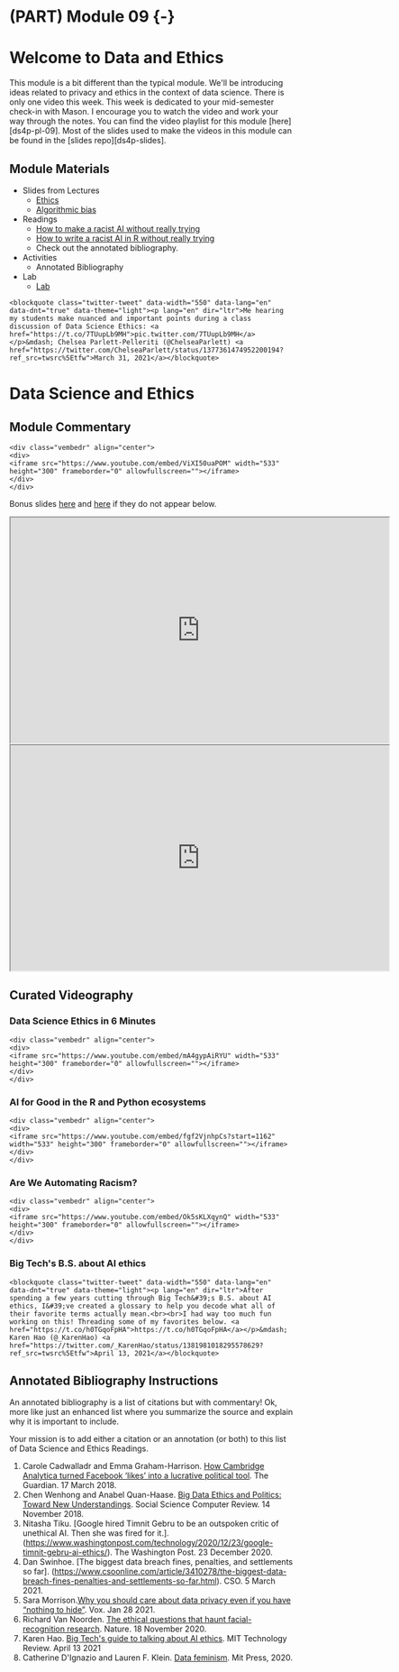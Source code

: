 # (PART) Module 09 {-}



# Welcome to Data and Ethics

This module is a bit different than the typical module. We'll be introducing ideas related to privacy and ethics in the context of data science. There is only one video this week. This week is dedicated to your mid-semester check-in with Mason. I encourage you to watch the video and work your way through the notes. You can find the video playlist for this module [here][ds4p-pl-09]. Most of the slides used to make the videos in this module can be found in the [slides repo][ds4p-slides].


## Module Materials

* Slides from Lectures
  * [Ethics](https://datascience4psych.github.io/slides/d18_ethics/d18_ethics.html)
  * [Algorithmic bias](https://datascience4psych.github.io/slides/d19_bias/d19_bias.html) 
* Readings
	* [How to make a racist AI without really trying](https://blog.conceptnet.io/posts/2017/how-to-make-a-racist-ai-without-really-trying/)
	* [How to write a racist AI in R without really trying](https://notstatschat.rbind.io/2018/09/27/how-to-write-a-racist-ai-in-r-without-really-trying/)
	* Check out the annotated bibliography.
* Activities
  * Annotated Bibliography
* Lab
  * [Lab](#lab09)





```{=html}
<blockquote class="twitter-tweet" data-width="550" data-lang="en" data-dnt="true" data-theme="light"><p lang="en" dir="ltr">Me hearing my students make nuanced and important points during a class discussion of Data Science Ethics: <a href="https://t.co/7TUupLb9MH">pic.twitter.com/7TUupLb9MH</a></p>&mdash; Chelsea Parlett-Pelleriti (@ChelseaParlett) <a href="https://twitter.com/ChelseaParlett/status/1377361474952200194?ref_src=twsrc%5Etfw">March 31, 2021</a></blockquote>

```

# Data Science and Ethics

## Module Commentary


```{=html}
<div class="vembedr" align="center">
<div>
<iframe src="https://www.youtube.com/embed/ViXI50uaPOM" width="533" height="300" frameborder="0" allowfullscreen=""></iframe>
</div>
</div>
```

Bonus slides  [here](https://datascience4psych.github.io/slides/d18_ethics/d18_ethics.html) and [here](https://datascience4psych.github.io/slides/d19_bias/d19_bias.html)  if they do not appear below.

<iframe src="https://datascience4psych.github.io/slides/d18_ethics/d18_ethics.html" width="672" height="400px"></iframe>

<iframe src="https://datascience4psych.github.io/slides/d19_bias/d19_bias.html" width="672" height="400px"></iframe>



## Curated Videography

### Data Science Ethics in 6 Minutes


```{=html}
<div class="vembedr" align="center">
<div>
<iframe src="https://www.youtube.com/embed/mA4gypAiRYU" width="533" height="300" frameborder="0" allowfullscreen=""></iframe>
</div>
</div>
```

### AI for Good in the R and Python ecosystems

```{=html}
<div class="vembedr" align="center">
<div>
<iframe src="https://www.youtube.com/embed/fgf2VjnhpCs?start=1162" width="533" height="300" frameborder="0" allowfullscreen=""></iframe>
</div>
</div>
```

### Are We Automating Racism?

```{=html}
<div class="vembedr" align="center">
<div>
<iframe src="https://www.youtube.com/embed/Ok5sKLXqynQ" width="533" height="300" frameborder="0" allowfullscreen=""></iframe>
</div>
</div>
```

### Big Tech's B.S. about AI ethics


```{=html}
<blockquote class="twitter-tweet" data-width="550" data-lang="en" data-dnt="true" data-theme="light"><p lang="en" dir="ltr">After spending a few years cutting through Big Tech&#39;s B.S. about AI ethics, I&#39;ve created a glossary to help you decode what all of their favorite terms actually mean.<br><br>I had way too much fun working on this! Threading some of my favorites below. <a href="https://t.co/h0TGqoFpHA">https://t.co/h0TGqoFpHA</a></p>&mdash; Karen Hao (@_KarenHao) <a href="https://twitter.com/_KarenHao/status/1381981018295578629?ref_src=twsrc%5Etfw">April 13, 2021</a></blockquote>

```



## Annotated Bibliography Instructions

An annotated bibliography is a list of citations but with commentary! Ok, more like just an enhanced list where you summarize the source and explain why it is important to include.

Your mission is to add either a citation or an annotation (or both) to this list of Data Science and Ethics Readings. 

1. Carole Cadwalladr and Emma Graham-Harrison. [How Cambridge Analytica turned Facebook ‘likes’ into a lucrative political tool](https://www.theguardian.com/technology/2018/mar/17/facebook-cambridge-analytica-kogan-data-algorithm). The Guardian. 17 March 2018.
2. Chen Wenhong and Anabel Quan-Haase. [Big Data Ethics and Politics: Toward New Understandings](https://journals.sagepub.com/doi/full/10.1177/0894439318810734). Social Science Computer Review. 14 November 2018.
3. Nitasha Tiku. [Google hired Timnit Gebru to be an outspoken critic of unethical AI. Then she was fired for it.]. (https://www.washingtonpost.com/technology/2020/12/23/google-timnit-gebru-ai-ethics/). The Washington Post. 23 December 2020. 
4. Dan Swinhoe. [The biggest data breach fines, penalties, and settlements so far]. (https://www.csoonline.com/article/3410278/the-biggest-data-breach-fines-penalties-and-settlements-so-far.html). CSO.  5 March 2021.
5. Sara Morrison.[Why you should care about data privacy even if you have “nothing to hide”](https://www.vox.com/recode/22250897/facebook-data-privacy-collection-algorithms-extremism). Vox. Jan 28 2021.
6. Richard Van Noorden. [The ethical questions that haunt facial-recognition research](https://www.nature.com/articles/d41586-020-03187-3). Nature. 18 November 2020.
7. Karen Hao. [Big Tech's guide to talking about AI ethics](https://www.technologyreview.com/2021/04/13/1022568/big-tech-ai-ethics-guide/). MIT Technology Review. April 13 2021
8. Catherine D'Ignazio and Lauren F. Klein. [Data feminism](https://mitpressonpubpub.mitpress.mit.edu/data-feminism). Mit Press, 2020.

